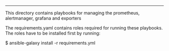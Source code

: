 ---
This directory contains playbooks for managing the prometheus, alertmanager, grafana and exporters

The requirements.yaml contains roles required for running these playbooks. The roles have to be installed first by running:

$ ansible-galaxy install -r requirements.yml
